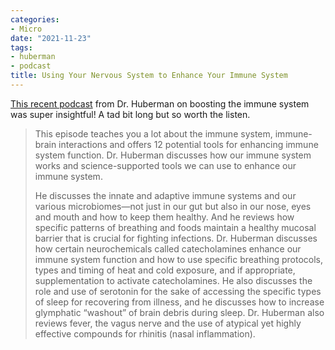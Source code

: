 ```yaml
---
categories:
- Micro
date: "2021-11-23"
tags:
- huberman
- podcast
title: Using Your Nervous System to Enhance Your Immune System
---
```


[This recent podcast](https://hubermanlab.com/using-your-nervous-system-to-enhance-your-immune-system/) from Dr. Huberman on boosting the immune system was super insightful! A tad bit long but so worth the listen.

> This episode teaches you a lot about the immune system, immune-brain interactions and offers 12 potential tools for enhancing immune system function. Dr. Huberman discusses how our immune system works and science-supported tools we can use to enhance our immune system.
> 
> He discusses the innate and adaptive immune systems and our various microbiomes—not just in our gut but also in our nose, eyes and mouth and how to keep them healthy. And he reviews how specific patterns of breathing and foods maintain a healthy mucosal barrier that is crucial for fighting infections. Dr. Huberman discusses how certain neurochemicals called catecholamines enhance our immune system function and how to use specific breathing protocols, types and timing of heat and cold exposure, and if appropriate, supplementation to activate catecholamines. He also discusses the role and use of serotonin for the sake of accessing the specific types of sleep for recovering from illness, and he discusses how to increase glymphatic “washout” of brain debris during sleep. Dr. Huberman also reviews fever, the vagus nerve and the use of atypical yet highly effective compounds for rhinitis (nasal inflammation).
